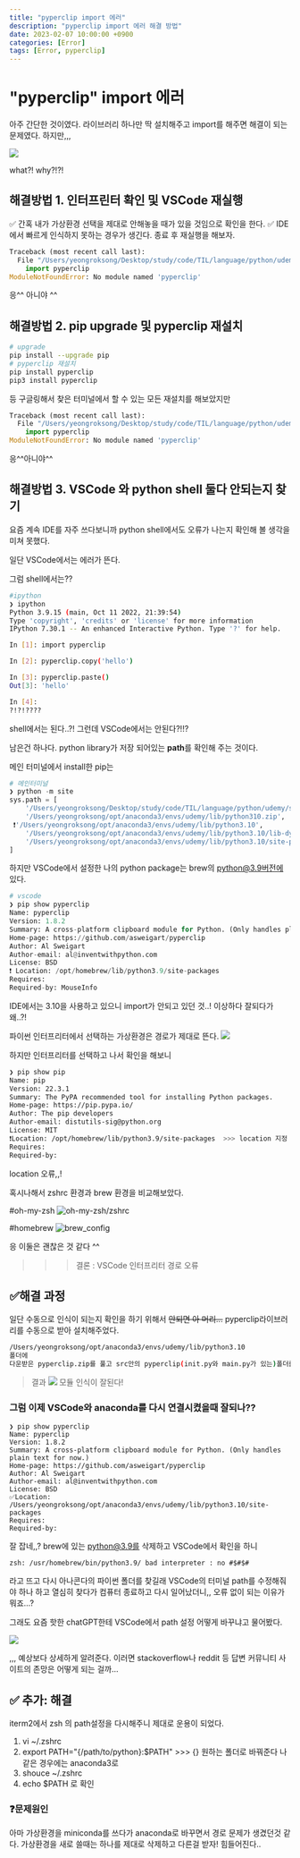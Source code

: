 ```yaml
---
title: "pyperclip import 에러"
description: "pyperclip import 에러 해결 방법"
date: 2023-02-07 10:00:00 +0900
categories: [Error]
tags: [Error, pyperclip]
---
```


# "pyperclip" import 에러

아주 간단한 것이였다.
라이브러리 하나만 딱 설치해주고 import를 해주면 해결이 되는 문제였다.
하지만,,,

![](https://velog.velcdn.com/images/sicksong/post/f506ce48-6cbc-4119-beb4-b488fe7ab3f2/image.png)

what?! why?!?!

## 해결방법 1. 인터프린터 확인 및 VSCode 재실행
✅ 간혹 내가 가상환경 선택을 제대로 안해놓을 때가 있을 것임으로 확인을 한다.
✅ IDE에서 빠르게 인식하지 못하는 경우가 생긴다. 종료 후 재실행을 해보자.


```python
Traceback (most recent call last):
  File "/Users/yeongroksong/Desktop/study/code/TIL/language/python/udemy/session30/Password+Manager/main.py", line 4, in <module>
    import pyperclip
ModuleNotFoundError: No module named 'pyperclip'
```
응^^ 아니야 ^^

## 해결방법 2. pip upgrade 및 pyperclip 재설치

```bash
# upgrade
pip install --upgrade pip
# pyperclip 재설치
pip install pyperclip
pip3 install pyperclip
```
등 구글링해서 찾은 터미널에서 할 수 있는 모든 재설치를 해보았지만 


```python
Traceback (most recent call last):
  File "/Users/yeongroksong/Desktop/study/code/TIL/language/python/udemy/session30/Password+Manager/main.py", line 4, in <module>
    import pyperclip
ModuleNotFoundError: No module named 'pyperclip'
```
  
응^^아니야^^

## 해결방법 3. VSCode 와 python shell 둘다 안되는지 찾기

요즘 계속 IDE를 자주 쓰다보니까 python shell에서도 오류가 나는지 확인해 볼 생각을 미쳐 못했다.

일단 VSCode에서는 에러가 뜬다.

그럼 shell에서는??

```bash
#ipython
❯ ipython
Python 3.9.15 (main, Oct 11 2022, 21:39:54) 
Type 'copyright', 'credits' or 'license' for more information
IPython 7.30.1 -- An enhanced Interactive Python. Type '?' for help.

In [1]: import pyperclip

In [2]: pyperclip.copy('hello')

In [3]: pyperclip.paste()
Out[3]: 'hello'

In [4]: 
?!?!????
```
shell에서는 된다..?! 그런데 VSCode에서는 안된다?!!?

남은건 하나다. python library가 저장 되어있는 **path**를 확인해 주는 것이다.

메인 터미널에서 install한 pip는

```python
# 메인터미널
❯ python -m site                                                                                                                                             
sys.path = [
    '/Users/yeongroksong/Desktop/study/code/TIL/language/python/udemy/session30/Password+Manager',
    '/Users/yeongroksong/opt/anaconda3/envs/udemy/lib/python310.zip',
 ❗️'/Users/yeongroksong/opt/anaconda3/envs/udemy/lib/python3.10',
    '/Users/yeongroksong/opt/anaconda3/envs/udemy/lib/python3.10/lib-dynload',
    '/Users/yeongroksong/opt/anaconda3/envs/udemy/lib/python3.10/site-packages',
]
```


하지만 VSCode에서 설정한 나의 python package는 brew의 python@3.9버전에 있다.

```python
# vscode
❯ pip show pyperclip                                      
Name: pyperclip
Version: 1.8.2
Summary: A cross-platform clipboard module for Python. (Only handles plain text for now.)
Home-page: https://github.com/asweigart/pyperclip
Author: Al Sweigart
Author-email: al@inventwithpython.com
License: BSD
❗️ Location: /opt/homebrew/lib/python3.9/site-packages
Requires: 
Required-by: MouseInfo
```

IDE에서는 3.10을 사용하고 있으니 import가 안되고 있던 것..!
이상하다 잘되다가 왜..?!

파이썬 인터프리터에서 선택하는 가상환경은 경로가 제대로 뜬다.
![](https://velog.velcdn.com/images/sicksong/post/9c17324a-647c-45ca-bf6d-e78fe72a32b8/image.png)

 하지만 인터프리터를 선택하고 나서 확인을 해보니

```bash
❯ pip show pip                                                                          
Name: pip
Version: 22.3.1
Summary: The PyPA recommended tool for installing Python packages.
Home-page: https://pip.pypa.io/
Author: The pip developers
Author-email: distutils-sig@python.org
License: MIT
❗️Location: /opt/homebrew/lib/python3.9/site-packages  >>> location 지정 오류가 있다..!
Requires: 
Required-by: 
```
location 오류,,!

혹시나해서 zshrc 환경과 brew 환경을 비교해보았다.

#oh-my-zsh
![oh-my-zsh/zshrc](https://velog.velcdn.com/images/sicksong/post/8090ffd8-49a7-4fe1-b1f7-842623cc7e9f/image.png)

#homebrew
![brew_config](https://velog.velcdn.com/images/sicksong/post/2cf6e65a-104c-470a-9a4c-2ec03f52fba1/image.png)

응 이둘은 괜찮은 것 같다 ^^

>>> 결론 : VSCode 인터프리터 경로 오류






## ✅해결 과정
일단 수동으로 인식이 되는지 확인을 하기 위해서
~~안되면 아 머리...~~
pyperclip라이브러리를 수동으로 받아 설치해주었다.

```bash
/Users/yeongroksong/opt/anaconda3/envs/udemy/lib/python3.10
폴더에 
다운받은 pyperclip.zip를 풀고 src안의 pyperclip(init.py와 main.py가 있는)폴더를 추가해준다!
```

>결과
![](https://velog.velcdn.com/images/sicksong/post/f1fc35e8-8ba8-4d04-9a57-dd8e9e8f4416/image.png)
모듈 인식이 잘된다!

### 그럼 이제 VSCode와 anaconda를 다시 연결시켰을때 잘되나??

```
❯ pip show pyperclip
Name: pyperclip
Version: 1.8.2
Summary: A cross-platform clipboard module for Python. (Only handles plain text for now.)
Home-page: https://github.com/asweigart/pyperclip
Author: Al Sweigart
Author-email: al@inventwithpython.com
License: BSD
✅Location: /Users/yeongroksong/opt/anaconda3/envs/udemy/lib/python3.10/site-packages
Requires: 
Required-by: 
```
잘 잡네,,?
brew에 있는 python@3.9를 삭제하고 VSCode에서 확인을 하니
```
zsh: /usr/homebrew/bin/python3.9/ bad interpreter : no #$#$#

```
라고 뜨고 다시 아나콘다의 파이썬 폴더를 찾길래 VSCode의 터미널 path를 수정해줘야 하나 하고 열심히 찾다가 컴퓨터 종료하고 다시 일어났더니,,
오류 없이 되는 이유가 뭐죠...?

그래도 요즘 핫한 chatGPT한테 VSCode에서 path 설정 어떻게 바꾸냐고 물어봤다.

![](https://velog.velcdn.com/images/sicksong/post/5d23dfe1-a6ab-499c-bccc-a01959cf92a0/image.png)

,,, 예상보다 상세하게 알려준다.
이러면 stackoverflow나 reddit 등 답변 커뮤니티 사이트의 존망은 어떻게 되는 걸까...

## ✅ 추가: 해결
iterm2에서 zsh 의 path설정을 다시해주니 제대로 운용이 되었다.
1. vi ~/.zshrc
2. export PATH="{/path/to/python}:$PATH" >>> {} 원하는 폴더로 바꿔준다 나같은 경우에는 anaconda3로
3. shouce ~/.zshrc
4. echo $PATH 로 확인

### ❓문제원인
아마 가상환경을 miniconda를 쓰다가 anaconda로 바꾸면서 경로 문제가 생겼던것 같다.
가상환경을 새로 쓸때는 하나를 제대로 삭제하고 다른걸 받자!
힘들어진다..